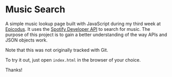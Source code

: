 # Music Search

A simple music lookup page built with JavaScript during my third week at [Epicodus](http://epicodus.com).
It uses the [Spotify Developer API](https://developer.spotify.com/technologies/web-api/) to search
for music. The purpose of this project is to gain a better understanding of the way APIs and JSON
objects work.

Note that this was not originally tracked with Git.

To try it out, just open `index.html` in the browser of your choice.

Thanks!